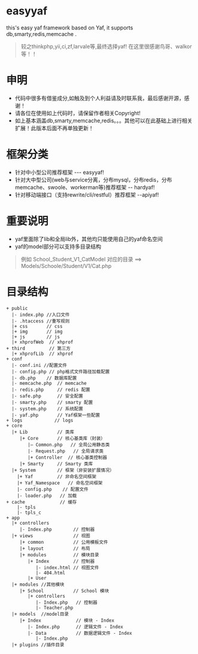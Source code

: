 # easyyaf
this's easy yaf framework based on Yaf, it supports db,smarty,redis,memcache .

> 较之thinkphp,yii,ci,zf,larvale等,最终选择yaf!
> 在这里很感谢鸟哥、walkor等！！

# 申明

* 代码中很多有借鉴成分,如触及到个人利益请及时联系我，最后感谢开源，感谢！
* 请各位在使用如上代码时，请保留作者相关Copyright!
* 如上基本涵盖db,smarty,memcache,redis。。。其他可以在此基础上进行相关扩展！此版本后面不再单独更新！

# 框架分类

* 针对中小型公司推荐框架 --- easyyaf!
* 针对大中型公司(web与service分离，分布mysql，分布redis，分布memcache、swoole、workerman等)推荐框架 -- hardyaf!
* 针对移动端接口（支持rewrite/cli/restful）推荐框架 --apiyaf!


# 重要说明

* yaf里面除了lib和全局lib外，其他均只能使用自己的yaf命名空间
* yaf的model部分可以支持多目录结构
> 例如 School_Student_V1_CatModel 对应的目录 ==> Models/Schoole/Student/V1/Cat.php

# 目录结构

```
+ public
  |- index.php //入口文件
  |- .htaccess //重写规则    
  |+ css       // css
  |+ img       // img
  |+ js        // js
  |+ xhprofWeb  // xhprof
+ third         // 第三方
  |+ xhprofLib  // xhprof
+ conf
  |- conf.ini //配置文件
  |- config.php // php格式文件路径加载配置
  |- db.php    // 数据库配置
  |- memcache.php  // memcache
  |- redis.php     // redis 配置
  |- safe.php      // 安全配置
  |- smarty.php    // smarty 配置
  |- system.php    // 系统配置
  |- yaf.php       // Yaf框架一些配置
+ logs            // logs
+ core
  |+ Lib           // 类库
     |+ Core       // 核心基类库（封装）
        |— Common.php   // 全局公用静态类
        |- Request.php   // 全局请求类
        |+ Controller  // 核心基类控制器
     |+ Smarty     // Smarty 类库
  |+ System        // 框架（非安装扩展情况）
    |+ Yaf         // 非命名空间框架
    |+ Yaf_Namespace   // 命名空间框架
    |- config.php    // 配置文件
    |- loader.php   // 加载
+ cache             // 缓存
    |- tpls 
    |- tpls_c
+ app
  |+ controllers
     |- Index.php        // 控制器
  |+ views               // 视图
     |+ common           // 公用模板文件
     |+ layout           // 布局
     |+ modules          // 模块目录
        |+ Index         // 控制器
           |- index.html // 视图文件
           |- 404.html
        |+ User
  |+ modules //其他模块
     |+ School           // School 模块
        |+ controllers   
           |- Index.php   // 控制器
           |- Teacher.php
  |+ models  //model目录
     |+ Index             // 模块 - Index
        |- Index.php      // 逻辑文件 - Index
        |- Data           // 数据逻辑文件 - Index
           |- Index.php
  |+ plugins //插件目录
```
